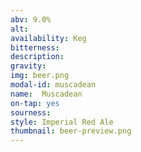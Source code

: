 ```yaml
---
abv: 9.0%
alt:
availability: Keg
bitterness: 
description:
gravity: 
img: beer.png
modal-id: muscadean
name:  Muscadean
on-tap: yes
sourness: 
style: Imperial Red Ale
thumbnail: beer-preview.png
---
```

